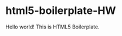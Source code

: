 # html5-boilerplate-HW
<!doctype html> <!--this is used to inform a website that the document is a html documeent-->
<html class="no-js" lang=""> <!-- no-js replaces js when modernizer runs and allows different css rules which depends on javascript. lang is used to set the primary language for the html code  -->

<head> <!-- is a container for a metadata, placed between <html> and <body> this about how the html document will be run -->
  <meta charset="utf-8"><!--  is used to specify the character encoding for the html document. UTF-8 specifies the character encoding for the unicode -->
  <title></title> <!-- defines the title of a html document, provides a title for search engine for the website -->
  <meta name="description" content=""> <!-- describes and summarizes the contents of the page, makes it easier for the user and search engines to understand the purpose of the website. -->
  <meta name="viewport" content="width=device-width, initial-scale=1"> <!-- sets the width of the viewpoint to make sure it matches the width of the device. initial-scale=1 sets the initial zoom level when you visit the page -->

  <link rel="manifest" href="site.webmanifest"> <!-- A JSON file that tells the browser about the web application and how it should behave when installed on users mobile drive or desktop -->
  <link rel="apple-touch-icon" href="icon.png"> <!-- makes website look appealing and functional to IOS users -->
  <!-- Place favicon.ico in the root directory -->

  <link rel="stylesheet" href="css/normalize.css"> <!-- specifies the relationship between the html file and the normalize.css,  the relationship being stylesheet -->
  <link rel="stylesheet" href="css/main.css"> <!-- specifies the relationship between the html file and the main.css, the relationship being stylesheet -->

  <meta name="theme-color" content="#fafafa"> <!-- checks if a single theme-color is specified in the <head>, the cole of the header bar/background color -->
</head>

<body> <!-- defines the document body,contains all the contents of the html documents(text,hyperlinks,images,tables) -->
  <!--[if IE]>
    <p class="browserupgrade">You are using an <strong>outdated</strong> browser. Please <a href="https://browsehappy.com/">upgrade your browser</a> to improve your experience and security.</p>
  <![endif]-->

  <!-- Add your site or application content here -->
  <p>Hello world! This is HTML5 Boilerplate.</p>
  <script src="js/vendor/modernizr-{{MODERNIZR_VERSION}}.min.js"></script>
  <script src="https://code.jquery.com/jquery-{{JQUERY_VERSION}}.min.js" integrity="{{JQUERY_SRI_HASH}}" crossorigin="anonymous"></script>
  <script>window.jQuery || document.write('<script src="js/vendor/jquery-{{JQUERY_VERSION}}.min.js"><\/script>')</script>
  <script src="js/plugins.js"></script>
  <script src="js/main.js"></script>

  <!-- Google Analytics: change UA-XXXXX-Y to be your site's ID. -->
  <script>
    window.ga = function () { ga.q.push(arguments) }; ga.q = []; ga.l = +new Date;
    ga('create', 'UA-XXXXX-Y', 'auto'); ga('set','transport','beacon'); ga('send', 'pageview')
  </script>
  <script src="https://www.google-analytics.com/analytics.js" async></script>
</body>

</html>
